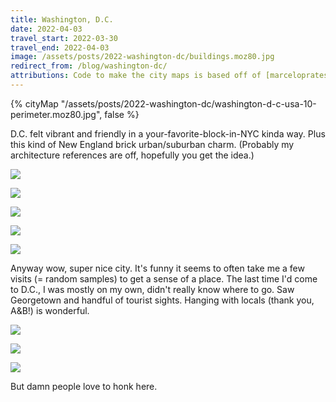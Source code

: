 ```yaml
---
title: Washington, D.C.
date: 2022-04-03
travel_start: 2022-03-30
travel_end: 2022-04-03
image: /assets/posts/2022-washington-dc/buildings.moz80.jpg
redirect_from: /blog/washington-dc/
attributions: Code to make the city maps is based off of [marceloprates/prettymaps](https://github.com/marceloprates/prettymaps/). Data for all maps &copy; OpenStreetMap contributors (ODbL).
---
```


{% cityMap "/assets/posts/2022-washington-dc/washington-d-c-usa-10-perimeter.moz80.jpg", false %}

D.C. felt vibrant and friendly in a your-favorite-block-in-NYC kinda way. Plus this kind of New England brick urban/suburban charm. (Probably my architecture references are off, hopefully you get the idea.)

![](/assets/posts/2022-washington-dc/buildings.moz80.jpg)

![](/assets/posts/2022-washington-dc/moka.moz80.jpg)

![](/assets/posts/2022-washington-dc/head.moz80.jpg)

![](/assets/posts/2022-washington-dc/feet.moz80.jpg)

![](/assets/posts/2022-washington-dc/flowers.moz80.jpg)

Anyway wow, super nice city. It's funny it seems to often take me a few visits (= random samples) to get a sense of a place. The last time I'd come to D.C., I was mostly on my own, didn't really know where to go. Saw Georgetown and handful of tourist sights. Hanging with locals (thank you, A&B!) is wonderful.

![](/assets/posts/2022-washington-dc/yard.moz80.jpg)

![](/assets/posts/2022-washington-dc/water.moz80.jpg)

![](/assets/posts/2022-washington-dc/night.moz80.jpg)

But damn people love to honk here.
